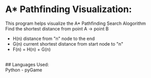 # A* Pathfinding Visualization:
This program helps visualize the A* Pathfinding Search Alogorithm 
<br>
Find the shortest distance from point A -> point B <br>
<ul>
  <li> H(n) distance from "n" node to the end </li>
  <li> G(n) current shortest distance from start node to "n" </li>
  <li> F(n) = H(n) + G(n) </li>
</ul>
<br>
## Languages Used:
<br>
Python - pyGame

